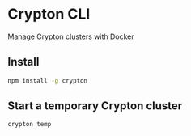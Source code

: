 # Crypton CLI

Manage Crypton clusters with Docker

## Install

````bash
npm install -g crypton
````

## Start a temporary Crypton cluster

````bash
crypton temp
````
